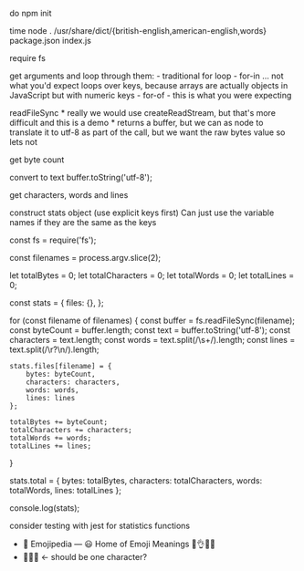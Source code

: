 do npm init

time node . /usr/share/dict/{british-english,american-english,words} package.json index.js

require fs

get arguments and loop through them:
    - traditional for loop
    - for-in ... not what you'd expect loops over keys, because arrays are actually objects in JavaScript but with numeric keys
    - for-of - this is what you were expecting

readFileSync
    * really we would use createReadStream, but that's more difficult and this is a demo
    * returns a buffer, but we can as node to translate it to utf-8 as part of the call, but we want the raw bytes value so lets not

get byte count

convert to text buffer.toString('utf-8');

get characters, words and lines

construct stats object (use explicit keys first)
Can just use the variable names if they are the same as the keys

const fs = require('fs');

const filenames = process.argv.slice(2);

let totalBytes = 0;
let totalCharacters = 0;
let totalWords = 0;
let totalLines = 0;

const stats = {
	files: {},
};

for (const filename of filenames) {
	const buffer = fs.readFileSync(filename);
	const byteCount = buffer.length;
	const text = buffer.toString('utf-8');
	const characters = text.length;
	const words = text.split(/\s+/).length;
	const lines = text.split(/\r?\n/).length;

	stats.files[filename] = {
		bytes: byteCount,
		characters: characters,
		words: words,
		lines: lines
	};

	totalBytes += byteCount;
	totalCharacters += characters;
	totalWords += words;
	totalLines += lines;
}

stats.total = {
	bytes: totalBytes,
	characters: totalCharacters,
	words: totalWords,
	lines: totalLines
};

console.log(stats);

consider testing with jest for statistics functions
 * 📙 Emojipedia — 😃 Home of Emoji Meanings 💁👌🎍😍
 * 👨🏼‍🦳  <- should be one character?

